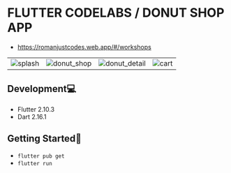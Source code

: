 # FLUTTER CODELABS / DONUT SHOP APP

- https://romanjustcodes.web.app/#/workshops

| | | | |
| --- | --- | --- | --- |
| ![splash](https://user-images.githubusercontent.com/28724739/165954092-ae385597-2c9b-40aa-9bbf-c498a26f5360.png) | ![donut_shop](https://user-images.githubusercontent.com/28724739/165954086-0fa2dc8c-6130-4d92-b854-f55b46e7b82d.png) | ![donut_detail](https://user-images.githubusercontent.com/28724739/165954082-77a7185e-a7e7-4159-8eed-7036245b548a.png) | ![cart](https://user-images.githubusercontent.com/28724739/165954062-d4bf8ca9-4ed9-43d3-b82c-87e2580c93b8.png) |

## Development💻

- Flutter 2.10.3
- Dart 2.16.1 

## Getting Started🚀

- `flutter pub get`
- `flutter run`
